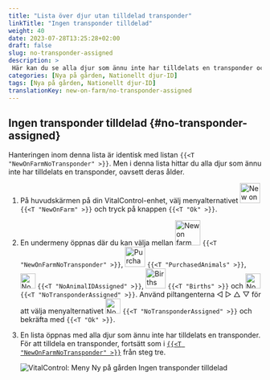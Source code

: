 ```yaml
---
title: "Lista över djur utan tilldelad transponder"
linkTitle: "Ingen transponder tilldelad"
weight: 40
date: 2023-07-28T13:25:28+02:00
draft: false
slug: no-transponder-assigned
description: >
 Här kan du se alla djur som ännu inte har tilldelats en transponder och tilldela en transponder till dem.
categories: [Nya på gården, Nationellt djur-ID]
tags: [Nya på gården, Nationellt djur-ID]
translationKey: new-on-farm/no-transponder-assigned
---
```

## Ingen transponder tilldelad {#no-transponder-assigned}

Hanteringen inom denna lista är identisk med listan `{{<T "NewOnFarmNoTransponder" >}}`. Men i denna lista hittar du alla djur som ännu inte har tilldelats en transponder, oavsett deras ålder.

1. På huvudskärmen på din VitalControl-enhet, välj menyalternativet <img src="/icons/main/new-on-farm.svg" width="40" align="bottom" alt="New on farm" /> `{{<T "NewOnFarm" >}}` och tryck på knappen `{{<T "Ok" >}}`.

2. En undermeny öppnas där du kan välja mellan <img src="/icons/registration/new-on-farm-no-transponder.svg" width="50" align="bottom" alt="New on farm, no transponder" /> `{{<T "NewOnFarmNoTransponder" >}}`, <img src="/icons/main/new-on-farm.svg" width="40" align="bottom" alt="Purchased animals" /> `{{<T "PurchasedAnimals" >}}`, <img src="/icons/registration/no-eartag-number.svg" width="30" align="bottom" alt="No national animal ID" /> `{{<T "NoAnimalIDAssigned" >}}`, <img src="/icons/main/births.svg" width="40" align="bottom" alt="Births" /> `{{<T "Births" >}}` och <img src="/icons/registration/no-transponder.svg" width="30" align="bottom" alt="No transponder assigned" /> `{{<T "NoTransponderAssigned" >}}`. Använd piltangenterna ◁ ▷ △ ▽ för att välja menyalternativet <img src="/icons/registration/no-transponder.svg" width="30" align="bottom" alt="No transponder assigned" /> `{{<T "NoTransponderAssigned" >}}` och bekräfta med `{{<T "Ok" >}}`.

3. En lista öppnas med alla djur som ännu inte har tilldelats en transponder. För att tilldela en transponder, fortsätt som i [`{{<T "NewOnFarmNoTransponder" >}}`](../new-no-transponder/#new-on-farm-no-transponder) från steg tre.

    ![VitalControl: Meny Ny på gården Ingen transponder tilldelad](../images/notransponder2.png "Ingen transponder tilldelad")
